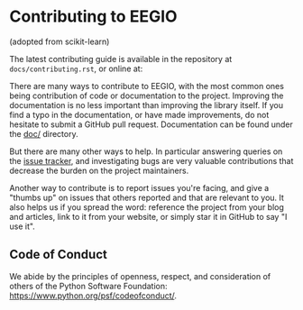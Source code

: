 Contributing to EEGIO
======================

(adopted from scikit-learn)

The latest contributing guide is available in the repository at
`docs/contributing.rst`, or online at:

There are many ways to contribute to EEGIO, with the most common ones
being contribution of code or documentation to the project. Improving the
documentation is no less important than improving the library itself. If you
find a typo in the documentation, or have made improvements, do not hesitate to
submit a GitHub pull request. Documentation can be found under the
[doc/](https://github.com/adam2392/eegio/tree/master/doc) directory.

But there are many other ways to help. In particular answering queries on the
[issue tracker](https://github.com/adam2392/eegio/issues), and
investigating bugs are very valuable contributions that decrease the burden on 
the project maintainers.

Another way to contribute is to report issues you're facing, and give a "thumbs
up" on issues that others reported and that are relevant to you. It also helps
us if you spread the word: reference the project from your blog and articles,
link to it from your website, or simply star it in GitHub to say "I use it".

Code of Conduct
---------------

We abide by the principles of openness, respect, and consideration of others
of the Python Software Foundation: https://www.python.org/psf/codeofconduct/.
